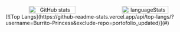 <div align="center" style="display: flex; justify-content: center;">
  <img src="https://github-readme-stats.vercel.app/api?username=Robotnik08&show_icons=true&theme=radical" alt="GitHub stats" style="width: 50%; height: auto;" />
  <img src="https://github-readme-stats-git-masterrstaa-rickstaa.vercel.app/api/top-langs/?username=Robotnik08&layout=compact" alt="languageStats" style="width: 50%; height: auto;" />
</div>
[![Top Langs](https://github-readme-stats.vercel.app/api/top-langs/?username=Burrito-Princess&exclude-repo=portofolio_updated)](#)
